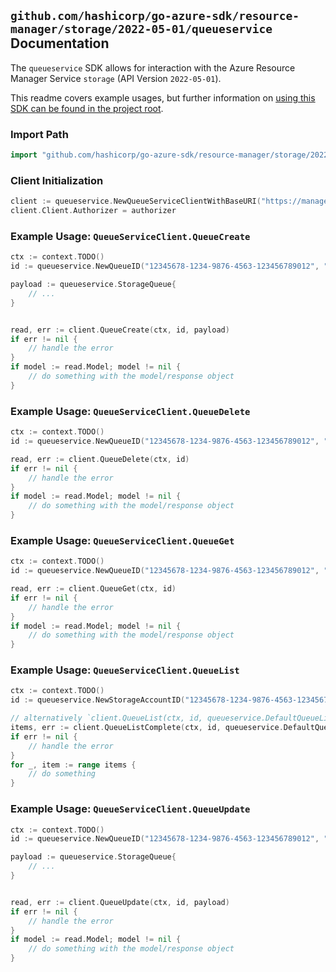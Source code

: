 
## `github.com/hashicorp/go-azure-sdk/resource-manager/storage/2022-05-01/queueservice` Documentation

The `queueservice` SDK allows for interaction with the Azure Resource Manager Service `storage` (API Version `2022-05-01`).

This readme covers example usages, but further information on [using this SDK can be found in the project root](https://github.com/hashicorp/go-azure-sdk/tree/main/docs).

### Import Path

```go
import "github.com/hashicorp/go-azure-sdk/resource-manager/storage/2022-05-01/queueservice"
```


### Client Initialization

```go
client := queueservice.NewQueueServiceClientWithBaseURI("https://management.azure.com")
client.Client.Authorizer = authorizer
```


### Example Usage: `QueueServiceClient.QueueCreate`

```go
ctx := context.TODO()
id := queueservice.NewQueueID("12345678-1234-9876-4563-123456789012", "example-resource-group", "accountValue", "queueValue")

payload := queueservice.StorageQueue{
	// ...
}


read, err := client.QueueCreate(ctx, id, payload)
if err != nil {
	// handle the error
}
if model := read.Model; model != nil {
	// do something with the model/response object
}
```


### Example Usage: `QueueServiceClient.QueueDelete`

```go
ctx := context.TODO()
id := queueservice.NewQueueID("12345678-1234-9876-4563-123456789012", "example-resource-group", "accountValue", "queueValue")

read, err := client.QueueDelete(ctx, id)
if err != nil {
	// handle the error
}
if model := read.Model; model != nil {
	// do something with the model/response object
}
```


### Example Usage: `QueueServiceClient.QueueGet`

```go
ctx := context.TODO()
id := queueservice.NewQueueID("12345678-1234-9876-4563-123456789012", "example-resource-group", "accountValue", "queueValue")

read, err := client.QueueGet(ctx, id)
if err != nil {
	// handle the error
}
if model := read.Model; model != nil {
	// do something with the model/response object
}
```


### Example Usage: `QueueServiceClient.QueueList`

```go
ctx := context.TODO()
id := queueservice.NewStorageAccountID("12345678-1234-9876-4563-123456789012", "example-resource-group", "accountValue")

// alternatively `client.QueueList(ctx, id, queueservice.DefaultQueueListOperationOptions())` can be used to do batched pagination
items, err := client.QueueListComplete(ctx, id, queueservice.DefaultQueueListOperationOptions())
if err != nil {
	// handle the error
}
for _, item := range items {
	// do something
}
```


### Example Usage: `QueueServiceClient.QueueUpdate`

```go
ctx := context.TODO()
id := queueservice.NewQueueID("12345678-1234-9876-4563-123456789012", "example-resource-group", "accountValue", "queueValue")

payload := queueservice.StorageQueue{
	// ...
}


read, err := client.QueueUpdate(ctx, id, payload)
if err != nil {
	// handle the error
}
if model := read.Model; model != nil {
	// do something with the model/response object
}
```
